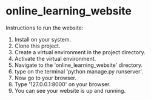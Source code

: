 # online_learning_website

Instructions to run the website:
1. Install on your system.
2. Clone this project.
3. Create a virtual environment in the project directory.
4. Activate the virtual environment.
5. Navigate to the 'online_learning_website' directory.
6. type on the terminal 'python manage.py runserver'.
7. Now go to your browser.
8. Type '127.0.0.1:8000' on your browser.
9. You can see your website is up and running.

